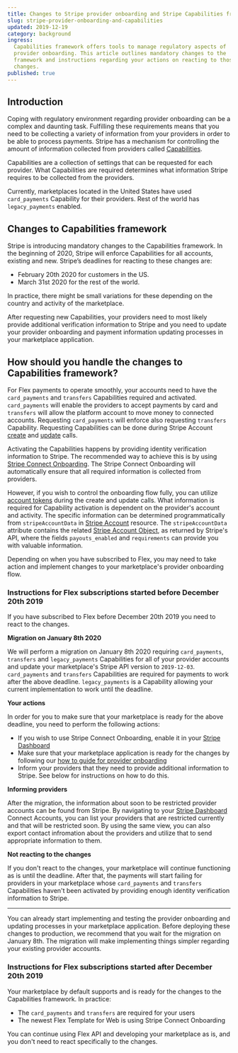 ```yaml
---
title: Changes to Stripe provider onboarding and Stripe Capabilities framework
slug: stripe-provider-onboarding-and-capabilities
updated: 2019-12-19
category: background
ingress:
  Capabilities framework offers tools to manage regulatory aspects of
  provider onboarding. This article outlines mandatory changes to the
  framework and instructions regarding your actions on reacting to those
  changes.
published: true
---
```


## Introduction

Coping with regulatory environment regarding provider onboarding can
be a complex and daunting task. Fulfilling these requirements
means that you need to be collecting a variety of information from
your providers in order to be able to process payments. Stripe has a
mechanism for controlling the amount of information collected from providers called
[Capabilities](https://stripe.com/docs/connect/capabilities-overview).

Capabilities are a collection of settings that can be requested for
each provider. What Capabilities are required determines what
information Stripe requires to be collected from the providers.

Currently, marketplaces located in the United States have used
`card_payments` Capability for their providers. Rest of the
world has `legacy_payments` enabled.

## Changes to Capabilities framework

Stripe is introducing mandatory changes to the Capabilities framework.
In the beginning of 2020, Stripe will enforce Capabilities
for all accounts, existing and new. Stripe’s deadlines for
reacting to these changes are:
- February 20th 2020 for customers in the US.
- March 31st 2020 for the rest of the world.

In practice, there might be small variations for these depending on the
country and activity of the marketplace.

After requesting new Capabilities, your providers need to most likely
provide additional verification information to Stripe and you need to
update your provider onboarding and payment information updating
processes in your marketplace application.

## How should you handle the changes to Capabilities framework?

For Flex payments to operate smoothly, your accounts need to have the
`card_payments` and `transfers` Capabilities required and activated.
`card_payments` will enable the providers to accept payments by
card and `transfers` will allow the platform account to move money
to connected accounts. Requesting `card_payments` will enforce also
requesting `transfers` Capability. Requesting Capabilities can be done during Stripe Account
[create](https://www.sharetribe.com/api-reference/marketplace.html#create-stripe-account)
and
[update](https://www.sharetribe.com/api-reference/marketplace.html#update-stripe-account)
calls.

Activating the Capabilities happens by providing identity verification
information to Stripe. The recommended way to achieve this is by using
[Stripe Connect
Onboarding](https://stripe.com/en-fi/connect/onboarding). The Stripe
Connect Onboarding will automatically ensure that all required
information is collected from providers.

However, if you wish to control the onboarding flow fully, you can
utilize [account
tokens](https://stripe.com/docs/connect/account-tokens) during the
create and update calls. What information is required for Capability
activation is dependent on the provider's account and activity. The
specific information can be determined programmatically from
`stripeAccountData` in [Stripe
Account](https://www.sharetribe.com/api-reference/marketplace.html#stripe-account)
resource. The `stripeAccountData` attribute contains the related
[Stripe Account Object](https://stripe.com/docs/api/accounts/object),
as returned by Stripe's API, where the fields `payouts_enabled` and
`requirements` can provide you with valuable information.

Depending on when you have subscribed to Flex, you may need to
take action and implement changes to your marketplace's provider
onboarding flow.

### Instructions for Flex subscriptions started before December 20th 2019

If you have subscribed to Flex before December 20th 2019 you need to
react to the changes.

**Migration on January 8th 2020**

We will perform a migration on January 8th 2020 requiring
`card_payments`, `transfers` and `legacy_payments` Capabilities for
all of your provider accounts and update your marketplace's Stripe
API version to `2019-12-03`. `card_payments` and `transfers`
Capabilities are required for payments to work after the above
deadline. `legacy_payments` is a Capability allowing your current
implementation to work until the deadline.

**Your actions**

In order for you to make sure that your marketplace is ready for the
above deadline, you need to perform the following actions:

- If you wish to use Stripe Connect Onboarding, enable it in your
 [Stripe
 Dashboard](https://dashboard.stripe.com/account/applications/settings)
- Make sure that your marketplace application is ready for the
 changes by following our [how to guide for provider onboarding](/guides/provider-onboarding-and-identity-verification)
- Inform your providers that they need to provide additional
 information to Stripe. See below for instructions on how to do this.

**Informing providers**

After the migration, the information about soon to be restricted
provider accounts can be found from Stripe. By navigating to your
[Stripe
Dashboard](https://dashboard.stripe.com/connect/accounts/overview)
Connect Accounts, you can list your providers that are restricted
currently and that will be restricted soon. By using the same view,
you can also export contact infromation about the providers and
utilize that to send appropriate information to them.

**Not reacting to the changes**

If you don't react to the changes, your marketplace will continue
functioning as is until the deadline. After that, the payments will
start failing for providers in your marketplace whose `card_payments`
and `transfers` Capabilities haven't been activated by providing
enough identity verification information to Stripe.

---

You can already start implementing and testing the provider
onboarding and updating processes in your marketplace application.
Before deploying these changes to production, we recommend that you
wait for the migration on January 8th. The migration will make
implementing things simpler regarding your existing provider accounts.

### Instructions for Flex subscriptions started after December 20th 2019

Your marketplace by default supports and is ready for the changes to
the Capabilities framework. In practice:

- The `card_payments` and `transfers` are required for your users
- The newest Flex Template for Web is using Stripe Connect Onboarding

You can continue using Flex API and developing your marketplace as is,
and you don't need to react specifically to the changes.
